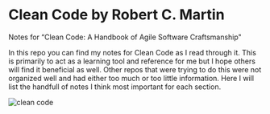 # Clean Code by Robert C. Martin

Notes for “Clean Code: A Handbook of Agile Software Craftsmanship"

In this repo you can find my notes for Clean Code as I read through it. This is primarily to act as a learning tool and reference for me but I hope others will find it beneficial as well. Other repos that were trying to do this were not organized well and had either too much or too little information. Here I will list the handfull of notes I think most important for each section.


![clean code](https://5.imimg.com/data5/WZ/NH/HL/SELLER-99655515/clean-code-a-handbook-of-agile-software-craftsmanship-book-500x500.jpg)
